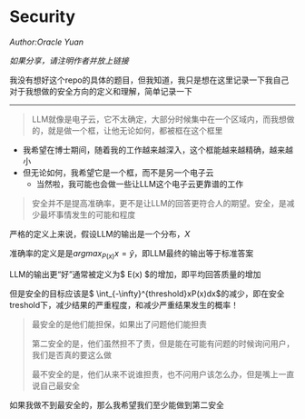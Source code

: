 # Security
_Author:Oracle Yuan_

_如果分享，请注明作者并放上链接_

我没有想好这个repo的具体的题目，但我知道，我只是想在这里记录一下我自己对于我想做的安全方向的定义和理解，简单记录一下

--------------------
> LLM就像是电子云，它不太确定，大部分时候集中在一个区域内，而我想做的，就是做一个框，让他无论如何，都被框在这个框里
* 我希望在博士期间，随着我的工作越来越深入，这个框能越来越精确，越来越小
* 但无论如何，我希望它是一个框，而不是另一个电子云
  * 当然啦，我可能也会做一些让LLM这个电子云更靠谱的工作
> 安全并不是提高准确率，更不是让LLM的回答更符合人的期望。安全，是减少最坏事情发生的可能和程度

严格的定义上来说，假设LLM的输出是一个分布，$X$ 

准确率的定义是是$argmax_{P(x)} x=\hat{y}$，即LLM最终的输出等于标准答案

LLM的输出更“好”通常被定义为$ E(x) $的增加，即平均回答质量的增加

但是安全的目标应该是$ \int_{-\infty}^{threshold}xP(x)dx$的减少，即在安全treshold下，减少结果的严重程度，和减少严重结果发生的概率！

> 最安全的是他们能担保，如果出了问题他们能担责
>
> 第二安全的是，他们虽然担不了责，但是能在可能有问题的时候询问用户，我们是否真的要这么做
> 
> 最不安全的是，他们从来不说谁担责，也不问用户该怎么办，但是嘴上一直说自己最安全

如果我做不到最安全的，那么我希望我们至少能做到第二安全